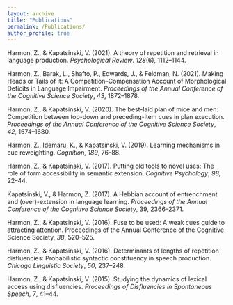 ```yaml
---
layout: archive
title: "Publications"
permalink: /Publications/
author_profile: true
---
```


Harmon, Z., & Kapatsinski, V. (2021). A theory of repetition and retrieval in language production.
*Psychological Review*. *128*(6), 1112–1144.

Harmon, Z., Barak, L., Shafto, P., Edwards, J., & Feldman, N. (2021). Making Heads or Tails of it: A
Competition–Compensation Account of Morphological Deficits in Language Impairment. *Proceedings
of the Annual Conference of the Cognitive Science Society*, *43*, 1872–1878.

Harmon, Z., & Kapatsinski, V. (2020). The best-laid plan of mice and men: Competition between top-down
and preceding-item cues in plan execution. *Proceedings of the Annual Conference of the Cognitive
Science Society*, *42*, 1674–1680.

Harmon, Z., Idemaru, K., & Kapatsinski, V. (2019). Learning mechanisms in cue reweighting. *Cognition*,
*189*, 76–88.

Harmon, Z., & Kapatsinski, V. (2017). Putting old tools to novel uses: The role of form accessibility in
semantic extension. *Cognitive Psychology*, *98*, 22–44.

Kapatsinski, V., & Harmon, Z. (2017). A Hebbian account of entrenchment and (over)-extension in
language learning. *Proceedings of the Annual Conference of the Cognitive Science Society*, 39,
2366–2371.

Harmon, Z., & Kapatsinski, V. (2016). Fuse to be used: A weak cues guide to attracting attention.
Proceedings of the Annual Conference of the Cognitive Science Society, *38*, 520–525.

Harmon, Z., & Kapatsinski, V. (2016). Determinants of lengths of repetition disfluencies: Probabilistic
syntactic constituency in speech production. *Chicago Linguistic Society*, *50*, 237–248.

Harmon, Z., & Kapatsinski, V. (2015). Studying the dynamics of lexical access using disfluencies.
*Proceedings of Disfluencies in Spontaneous Speech*, *7*, 41–44.
